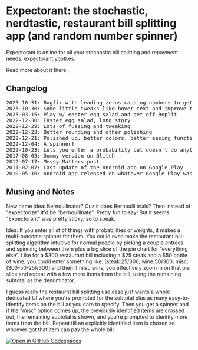 # Expectorant: the stochastic, nerdtastic, restaurant bill splitting app (and random number spinner)

Expectorant is online for all your stochastic bill splitting and repayment needs:
[expectorant.yootl.es](https://expectorant.yootl.es "Hosted on Render.com currently but probably GitHub Pages would make more sense").

Read more about it there.

## Changelog

<pre>
2025-10-31: Bugfix with leading zeros causing numbers to get parsed as octal
2025-10-30: Some little tweaks like hover text and improve the README
2025-03-15: Play w/ easter egg salad and get off Replit
2022-12-30: Easter egg salad, long story
2022-12-29: Lots of fussing and tweaking
2022-12-23: Better rounding and other polishing
2022-12-21: Polished up, better colors, better easing function for the spinner
2022-12-04: A spinner!
2022-10-23: Lets you enter a probability but doesn't do anything with it
2017-08-05: Dummy version on Glitch
2012-07-17: Messy Matters post
2011-02-07: Last update of the Android app on Google Play
2010-05-10: Android app released on whatever Google Play was called back then
</pre>

## Musing and Notes

New name idea: Bernoullinator? 
Cuz it does Bernoulli trials? 
Then instead of "expectorize" it'd be "bernoullinate". 
Pretty fun to say!
But it seems "Expectorant" was pretty sticky, so to speak.

Idea: If you enter a list of things with probabilities or weights, it makes a
multi-outcome spinner for them.
You could even make the restaurant bill-splitting algorithm intuitive for 
normal people by picking a couple entrees and spinning between them plus a big
slice of the pie chart for "everything else".
Like for a $300 restaurant bill including a $25 steak and a $50 bottle of wine,
you could enter something like:
  [steak:25/300, wine:50/300, misc:(300-50-25)/300]
and then if misc wins, you effectively zoom in on that pie slice and repeat with
a few more items from the bill, using the remaining subtotal as the denominator.

I guess really the restaurnt bill splitting use case just wants a whole
dedicated UI where you're prompted for the subtotal plus as many 
easy-to-identify items on the bill as you care to specify.
Then you get a spinner and if the "misc" option comes up, the previously 
identified items are crossed out, the remaining subtotal is shown, and you're 
prompted to identify more items from the bill.
Repeat till an explicitly identified item is chosen so whoever got that item can
pay the whole bill.

[![Open in GitHub Codespaces](https://github.com/codespaces/badge.svg)](https://github.com/codespaces/new?hide_repo_select=true&ref=master&repo=649443)
